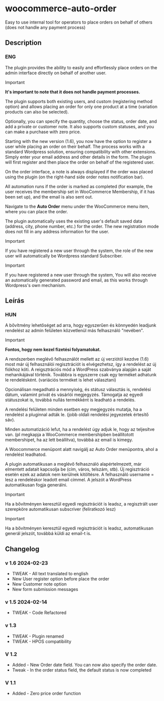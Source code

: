 # woocommerce-auto-order
Easy to use internal tool for operators to place orders on behalf of others (does not handle any payment process)

## Description
### ENG

The plugin provides the ability to easily and effortlessly place orders on the admin interface directly on behalf of another user.
> [!IMPORTANT]
> **It's important to note that it does not handle payment processes.**

The plugin supports both  existing users, and custom (registering method option) and allows placing an order for only one product at a time (variation products can also be selected).

Optionally, you can specify the quantity, choose the status, order date, and add a private or customer note. It also supports custom statuses, and you can make a purchase with zero price.

Starting with the new version (1.6), you now have the option to register a user while placing an order on their behalf. The process works with a standard Wordpress solution, ensuring compatibility with other extensions. 
Simply enter your email address and other details in the form. The plugin will first register and then place the order on behalf of the registered user.

On the order interface, a note is always displayed if the order was placed using the plugin (on the right-hand side order notes notification bar).

All automation runs if the order is marked as completed (for example, the user receives the membership set in WooCommerce Membership, if it has been set up), and the email is also sent out.

Navigate to the **Auto Order** menu under the WooCommerce menu item, where you can place the order.

The plugin automatically uses the existing user's default saved data (address, city, phone number, etc.) for the order. The new registration mode does not fill in any address information for the user.

> [!IMPORTANT]
> If you have registered a new user through the system, the role of the new user will automatically be Wordpress standard Subscriber. 

> [!IMPORTANT]
> If you have registered a new user through the system, You will also receive an automatically generated password and email, as this works through Wordpress's own mechanism.

## Leírás
### HUN

A bővítmény lehetőséget ad arra, hogy egyszerűen és könnyedén leadjunk rendelést az admin felületen közvetlenül más  felhasználó "nevében".

> [!IMPORTANT]
> **Fontos, hogy nem kezel fizetési folyamatokat.**

A rendszerben meglévő felhasználót mellett az új verziótól kezdve (1.6) most már új felhasználói regisztrációt is elvégezhetsz, így a rendelést az új fiókhoz köti. A reigsztrációs mód a WordPress szabványa alapján a saját mehanikájával történik. Továbbra is egyszerre csak egy terméket adhatunk le rendelésként. (variációs terméket is lehet választani)

Opcionálisan megadható a mennyiség, és státusz választás is, rendelési dátum, valamint privát és vásárlói megjegyzés.
Támogatja az egyedi státuszokat is, továbbá nullás termékként is leadható a rendelés.

A rendelési felületen minden esetben egy megjegyzés mutatja, ha a rendelést a pluginnal adták le.  (jobb oldali rendelési jegyezetek értesítő sáv).

Minden automatizáció lefut, ha a rendelést úgy adjuk le, hogy az teljesítve van. (pl megkapja a WooCommerce membershipben beállítotott membershipet, ha az lett beállítva), továbbá az email is kimegy. 

A Woocommerce menüpont alatt navigálj az Auto Order menüpontra, ahol a rendelést leadhatod.

A plugin automatikusan a meglévő felhasználó alapértelmezett, már elmentett adatait kapcsolja be (cím, város, telszám, stb). Új regisztráció esetén ezek az adatok nem kerülnek kitöltésre. A felhasználó username = lesz a rendeléskor leadott email címmel. A jelszót a WordPress automatikusan fogja generálni.

> [!IMPORTANT]
> Ha a bővítményen keresztül egyedi regisztrációt is leadsz, a regisztrált user szerepköre automatikusan subscriver (feliratkozó lesz)

> [!IMPORTANT]
> Ha a bővítményen keresztül egyedi regisztrációt is leadsz, automatikusan generál jelszót, továbbá küldi az email-t is.

## Changelog

### v 1.6 2024-02-23
* TWEAK - All text translated to english
* New User register option before place the order
* New Customer note option
* New form submission messages

### v 1.5 2024-02-14
* TWEAK - Code Refactored

### v 1.3

* TWEAK - Plugin renamed
* TWEAK - HPOS compatibility

### V 1.2

* Added - New Order date field. You can now also specify the order date.
* Tweak - In the order status field, the default status is now completed

### V 1.1

* Added - Zero price order function
